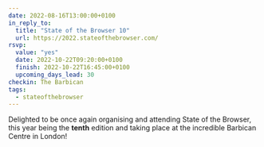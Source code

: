 ```yaml
---
date: 2022-08-16T13:00:00+0100
in_reply_to:
  title: "State of the Browser 10"
  url: https://2022.stateofthebrowser.com/
rsvp:
  value: "yes"
  date: 2022-10-22T09:20:00+0100
  finish: 2022-10-22T16:45:00+0100
  upcoming_days_lead: 30
checkin: The Barbican
tags:
  - stateofthebrowser
---
```


Delighted to be once again organising and attending State of the Browser, this year being the **tenth** edition and taking place at the incredible Barbican Centre in London!
